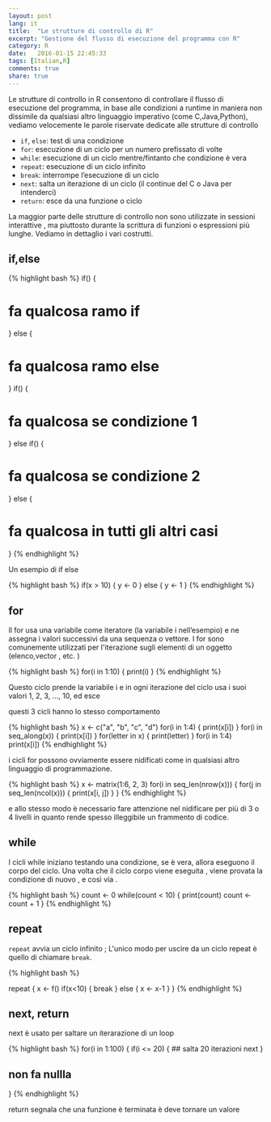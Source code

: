 ```yaml
---
layout: post
lang: it
title:  "Le strutture di controllo di R"
excerpt: "Gestione del flusso di esecuzione del programma con R"
category: R
date:   2016-01-15 22:45:33
tags: [Italian,R]
comments: true
share: true
---
```


Le strutture di controllo in R consentono di controllare il flusso di esecuzione del programma, in base alle condizioni a runtime in maniera non dissimile da qualsiasi altro linguaggio imperativo (come C,Java,Python), vediamo velocemente le parole riservate dedicate alle strutture di controllo

* `if`, `else`: test di una condizione
* `for`: esecuzione di un ciclo per un numero prefissato di volte
* `while`: esecuzione di un ciclo mentre/fintanto che condizione è vera
* `repeat`: esecuzione di un ciclo infinito
* `break`: interrompe l’esecuzione di un ciclo
* `next`: salta un iterazione di un ciclo (il continue del C o Java per intenderci)
* `return`: esce da una funzione o ciclo

La maggior parte delle strutture di controllo non sono utilizzate in sessioni interattive , ma piuttosto durante la scrittura di funzioni o
espressioni più lunghe. Vediamo in dettaglio i vari costrutti.

## if,else

{% highlight bash %}
if(<condizione>) { 
  # fa qualcosa ramo if
} else {
  # fa qualcosa ramo else
}
if(<condizione1>) {
  # fa qualcosa se condizione 1
} else if(<condizione2>) {
  # fa qualcosa se condizione 2
} else {
  # fa qualcosa in tutti gli altri casi
}
{% endhighlight %}

Un esempio di if else

{% highlight bash %}
if(x > 10) {
  y <- 0
} else {
  y <- 1
}
{% endhighlight %}

## for
Il for usa una variabile come iteratore (la variabile i nell’esempio) e ne assegna i valori successivi da una sequenza o vettore. 
I for sono comunemente utilizzati per l'iterazione sugli elementi di un oggetto (elenco,vector , etc. )

{% highlight bash %}
for(i in 1:10) {
   print(i)
}
{% endhighlight %}

Questo ciclo prende la variabile i e in ogni iterazione del ciclo usa i suoi valori 1, 2, 3, ..., 10, ed esce

questi 3 cicli hanno lo stesso comportamento

{% highlight bash %}
x <- c("a", "b", "c", "d")
for(i in 1:4) {
   print(x[i])
}
for(i in seq_along(x)) {
   print(x[i])
}
for(letter in x) {
   print(letter)
}
for(i in 1:4) print(x[i])
{% endhighlight %}

i cicli for possono ovviamente essere nidificati come in qualsiasi altro linguaggio di programmazione.

{% highlight bash %}
x <- matrix(1:6, 2, 3)
for(i in seq_len(nrow(x))) {
   for(j in seq_len(ncol(x))) {
      print(x[i, j])
   }
}
{% endhighlight %}

e allo stesso modo è necessario fare attenzione nel nidificare per più di 3 o 4 livelli in quanto rende spesso illeggibile un frammento di codice.




## while

I cicli while iniziano testando una condizione, se è vera, allora eseguono il corpo del ciclo. Una volta che il ciclo corpo viene eseguita , viene provata la condizione di nuovo , e così via .

{% highlight bash %}
count <- 0
while(count < 10) {
   print(count)
   count <- count + 1
}
{% endhighlight %}


## repeat

`repeat` avvia un ciclo infinito ;  L'unico modo per uscire da un ciclo repeat è quello di chiamare `break`.

{% highlight bash %}

repeat {
   x <- f()
   if(x<10) {
      break
   } else {
      x <- x-1
   }
}
{% endhighlight %}

## next, return
next è usato per saltare un iterarazione di un loop

{% highlight bash %}
for(i in 1:100) {
   if(i <= 20) {
      ## salta 20 iterazioni
      next
   }
   ## non fa nullla
}
{% endhighlight %}

return segnala che una funzione è terminata è deve tornare un valore




